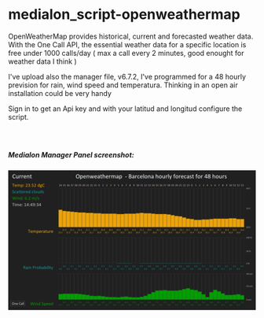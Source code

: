 # medialon_script-openweathermap

OpenWeatherMap provides historical, current and forecasted weather data. With the One Call API, the essential weather data for a specific location is free under 1000 calls/day ( max a call every 2 minutes, good enought for weather data I think )

I've upload also the manager file, v6.7.2, I've programmed for a 48 hourly prevision for rain, wind speed and temperatura. 
Thinking in an open air installation could be very handy

Sign in to get an Api key and with your latitud and longitud configure the script.

##### <br/> 
##### Medialon Manager Panel screenshot:

![Image of panel](screenshots/screenshot.png)

